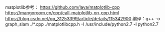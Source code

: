 matplotlib参考：
https://github.com/lava/matplotlib-cpp
https://mangoroom.cn/cpp/call-matplotlib-on-cpp.html
https://blog.csdn.net/qq_31253399/article/details/115342900
编译：g++ -o graph_slam ./*.cpp ./matplotlibcpp.h -I /usr/include/python2.7 -l python2.7

